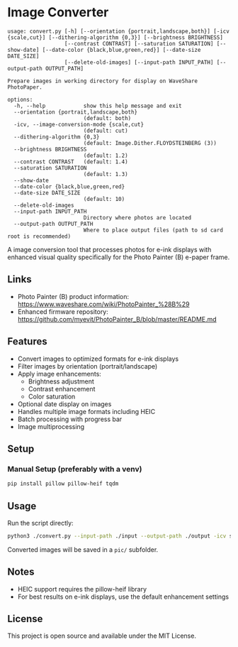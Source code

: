 # Image Converter

```
usage: convert.py [-h] [--orientation {portrait,landscape,both}] [-icv {scale,cut}] [--dithering-algorithm {0,3}] [--brightness BRIGHTNESS]
                  [--contrast CONTRAST] [--saturation SATURATION] [--show-date] [--date-color {black,blue,green,red}] [--date-size DATE_SIZE]
                  [--delete-old-images] [--input-path INPUT_PATH] [--output-path OUTPUT_PATH]

Prepare images in working directory for display on WaveShare PhotoPaper.

options:
  -h, --help            show this help message and exit
  --orientation {portrait,landscape,both}
                        (default: both)
  -icv, --image-conversion-mode {scale,cut}
                        (default: cut)
  --dithering-algorithm {0,3}
                        (default: Image.Dither.FLOYDSTEINBERG (3))
  --brightness BRIGHTNESS
                        (default: 1.2)
  --contrast CONTRAST   (default: 1.4)
  --saturation SATURATION
                        (default: 1.3)
  --show-date
  --date-color {black,blue,green,red}
  --date-size DATE_SIZE
                        (default: 10)
  --delete-old-images
  --input-path INPUT_PATH
                        Directory where photos are located
  --output-path OUTPUT_PATH
                        Where to place output files (path to sd card root is recommended)
```

A image conversion tool that processes photos for e-ink displays with enhanced visual quality specifically for the Photo Painter (B) e-paper frame.

## Links
- Photo Painter (B) product information: https://www.waveshare.com/wiki/PhotoPainter_%28B%29
- Enhanced firmware repository: https://github.com/myevit/PhotoPainter_B/blob/master/README.md

## Features

- Convert images to optimized formats for e-ink displays
- Filter images by orientation (portrait/landscape)
- Apply image enhancements:
  - Brightness adjustment
  - Contrast enhancement
  - Color saturation
- Optional date display on images
- Handles multiple image formats including HEIC
- Batch processing with progress bar
- Image multiprocessing

## Setup

### Manual Setup (preferably with a venv)

```bash
pip install pillow pillow-heif tqdm
```

## Usage

Run the script directly:

```bash
python3 ./convert.py --input-path ./input --output-path ./output -icv scale --show-date --date-size 40
```

Converted images will be saved in a `pic/` subfolder.

## Notes

- HEIC support requires the pillow-heif library
- For best results on e-ink displays, use the default enhancement settings

## License

This project is open source and available under the MIT License. 

